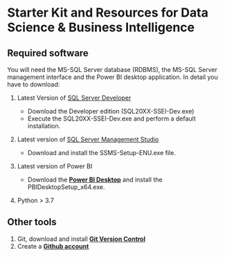 # Starter Kit and Resources for Data Science & Business Intelligence

## Required software 
You will need the MS-SQL Server database (RDBMS), the MS-SQL Server management interface and the Power BI desktop application.
In detail you have to download:

1.  Latest Version of [SQL Server Developer](https://www.microsoft.com/en-us/sql-server/sql-server-downloads)
    - Download the Developer edition (SQL20XX-SSEI-Dev.exe)
    - Execute the SQL20XX-SSEI-Dev.exe and perform a default installation.

2.  Latest version of [SQL Server Management Studio](https://docs.microsoft.com/en-us/sql/ssms/download-sql-server-management-studio-ssms?view=sql-server-ver15)
    - Download and install the SSMS-Setup-ENU.exe file.

3. Latest version of Power BI
   - Download the **[Power BI Desktop](https://www.microsoft.com/en-us/download/details.aspx?id=58494)** and install the PBIDesktopSetup_x64.exe.

4. Python > 3.7


## Other tools
1. Git, download and install **[Git Version Control](https://git-scm.com/downloads)**
2. Create a **[Github account](https://github.com/join)**
